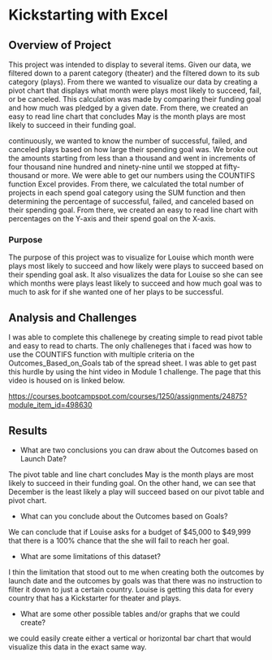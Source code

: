 # Kickstarting with Excel

## Overview of Project
This project was intended to display to several items. Given our data, we filtered down to a parent category (theater) and the filtered down to its sub category (plays). From there we wanted to visualize our data by creating a pivot chart that displays what month were plays most likely to succeed, fail, or be canceled. This calculation was made by comparing their funding goal and how much was pledged by a given date. From there, we created an easy to read line chart that concludes May is the month plays are most likely to succeed in their funding goal. 

continuously, we wanted to know the number of successful, failed, and canceled plays based on how large their spending goal was. We broke out the amounts starting from less than a thousand and went in increments of four thousand nine hundred and ninety-nine until we stopped at fifty-thousand or more. We were able to get our numbers using the COUNTIFS function Excel provides. From there, we calculated the total number of projects in each spend goal category using the SUM function and then determining the percentage of successful, failed, and canceled based on their spending goal. From there, we created an easy to read line chart with percentages on the Y-axis and their spend goal on the X-axis. 

### Purpose

The purpose of this project was to visualize for Louise which month were plays most likely to succeed and how likely were plays to succeed based on their spending goal ask. It also visualizes the data for Louise so she can see which months were plays least likely to succeed and how much goal was to much to ask for if she wanted one of her plays to be successful. 

## Analysis and Challenges

I was able to complete this challenege by creating simple to read pivot table and easy to read to charts. The only challeneges that i faced was how to use the COUNTIFS function with multiple criteria on the Outcomes_Based_on_Goals tab of the spread sheet. I was able to get past this hurdle by using the hint video in Module 1 challenge. The page that this video is housed on is linked below. 

https://courses.bootcampspot.com/courses/1250/assignments/24875?module_item_id=498630

## Results

- What are two conclusions you can draw about the Outcomes based on Launch Date?

The pivot table and line chart concludes May is the month plays are most likely to succeed in their funding goal. On the other hand, we can see that December is the least likely a play will succeed based on our pivot table and pivot chart. 


- What can you conclude about the Outcomes based on Goals?

We can conclude that if Louise asks for a budget of $45,000 to $49,999 that there is a 100% chance that the she will fail to reach her goal. 

- What are some limitations of this dataset?

I thin the limitation that stood out to me when creating both the outcomes by launch date and the outcomes by goals was that there was no instruction to filter it down to just a certain country. Louise is getting this data for every country that has a Kickstarter for theater and plays. 

- What are some other possible tables and/or graphs that we could create?

we could easily create either a vertical or horizontal bar chart that would visualize this data in the exact same way. 
